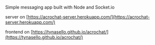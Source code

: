Simple messaging app built with Node and Socket.io

server on [https://acrochat-server.herokuapp.com/](https://acrochat-server.herokuapp.com/)

frontend on [https://tynasello.github.io/acrochat/](https://tynasello.github.io/acrochat/)
